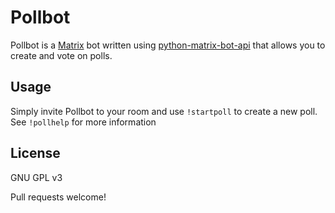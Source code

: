 Pollbot
=======
Pollbot is a [Matrix](https://matrix.org) bot written using [python-matrix-bot-api](https://github.com/python-matrix-bot-api) that allows you to create and vote on polls.

Usage
-----
Simply invite Pollbot to your room and use `!startpoll` to create a new poll.
See `!pollhelp` for more information

License
-------
GNU GPL v3

Pull requests welcome!
